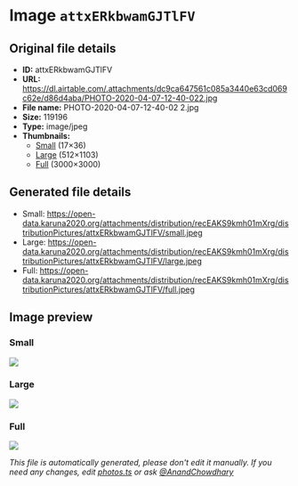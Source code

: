 # Image `attxERkbwamGJTlFV`

## Original file details

- **ID:** attxERkbwamGJTlFV
- **URL:** https://dl.airtable.com/.attachments/dc9ca647561c085a3440e63cd069c62e/d86d4aba/PHOTO-2020-04-07-12-40-022.jpg
- **File name:** PHOTO-2020-04-07-12-40-02 2.jpg
- **Size:** 119196
- **Type:** image/jpeg
- **Thumbnails:**
  - [Small](https://dl.airtable.com/.attachmentThumbnails/371cedde3ea8608590ebf5e40c941477/b49524d8) (17×36)
  - [Large](https://dl.airtable.com/.attachmentThumbnails/70735d201593b120fcb8bb36af656696/a0017c63) (512×1103)
  - [Full](https://dl.airtable.com/.attachmentThumbnails/8e841c8e381b4a1623031c3f8483ed6a/c815be32) (3000×3000)

## Generated file details

- Small: https://open-data.karuna2020.org/attachments/distribution/recEAKS9kmh01mXrg/distributionPictures/attxERkbwamGJTlFV/small.jpeg
- Large: https://open-data.karuna2020.org/attachments/distribution/recEAKS9kmh01mXrg/distributionPictures/attxERkbwamGJTlFV/large.jpeg
- Full: https://open-data.karuna2020.org/attachments/distribution/recEAKS9kmh01mXrg/distributionPictures/attxERkbwamGJTlFV/full.jpeg

## Image preview

### Small

![](https://open-data.karuna2020.org/attachments/distribution/recEAKS9kmh01mXrg/distributionPictures/attxERkbwamGJTlFV/small.jpeg)

### Large

![](https://open-data.karuna2020.org/attachments/distribution/recEAKS9kmh01mXrg/distributionPictures/attxERkbwamGJTlFV/large.jpeg)

### Full

![](https://open-data.karuna2020.org/attachments/distribution/recEAKS9kmh01mXrg/distributionPictures/attxERkbwamGJTlFV/full.jpeg)

_This file is automatically generated, please don't edit it manually. If you need any changes, edit [photos.ts](/photos.ts) or ask [@AnandChowdhary](https://github.com/AnandChowdhary)_
